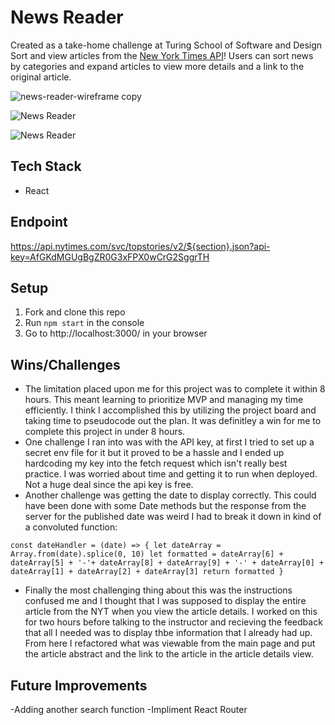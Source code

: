 # News Reader
Created as a take-home challenge at Turing School of Software and Design
Sort and view articles from the [New York Times API](https://developer.nytimes.com/docs/top-stories-product/1/overview)!
Users can sort news by categories and expand articles to view more details and a link to the original article.

![news-reader-wireframe copy](https://user-images.githubusercontent.com/102932448/199295895-44852281-933d-47ea-a114-cce7f8d58168.jpg)

![News Reader](https://user-images.githubusercontent.com/102932448/200022156-ce3ded05-b4dc-4fa5-9082-e44ef9bb5fde.gif)

![News Reader](https://user-images.githubusercontent.com/102932448/200023032-7420dc17-35f5-4306-9780-6280f384c2e1.gif)

## Tech Stack
* React

## Endpoint
https://api.nytimes.com/svc/topstories/v2/${section}.json?api-key=AfGKdMGUgBgZR0G3xFPX0wCrG2SggrTH


## Setup
1. Fork and clone this repo
2. Run <code>npm start</code> in the console
3. Go to http://localhost:3000/ in your browser

## Wins/Challenges
* The limitation placed upon me for this project was to complete it within 8 hours. This meant learning to prioritize MVP and managing my time efficiently. I think I accomplished this by utilizing the project board and taking time to pseudocode out the plan. It was definitley a win for me to complete this project in under 8 hours.
* One challenge I ran into was with the API key, at first I tried to set up a secret env file for it but it proved to be a hassle and I ended up hardcoding my key into the fetch request which isn't really best practice. I was worried about time and getting it to run when deployed. Not a huge deal since the api key is free.
* Another challenge was getting the date to display correctly. This could have been done with some Date methods but the response from the server for the published date was weird I had to break it down in kind of a convoluted function: 

<code>const dateHandler = (date) => {
  let dateArray = Array.from(date).splice(0, 10)
  let formatted = dateArray[6] + dateArray[5] + '-'+ dateArray[8] + dateArray[9] + '-' + dateArray[0] + dateArray[1] + dateArray[2] + dateArray[3]
  return formatted
}</code>

* Finally the most challenging thing about this was the instructions confused me and I thought that I was supposed to display the entire article from the NYT when you view the article details. I worked on this for two hours before talking to the instructor and recieving the feedback that all I needed was to display thbe information that I already had up. From here I refactored what was viewable from the main page and put the article abstract and the link to the article in the article details view.

## Future Improvements
-Adding another search function
-Impliment React Router
